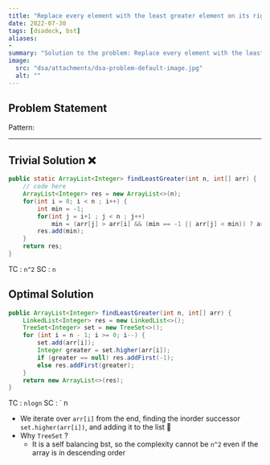 ```yaml
---
title: "Replace every element with the least greater element on its right"
date: 2022-07-30
tags: [dsadeck, bst]
aliases:
- 
summary: "Solution to the problem: Replace every element with the least greater element on its right"
image:
  src: "dsa/attachments/dsa-problem-default-image.jpg"
  alt: ""
---
```


## Problem Statement


Pattern: 

---

## Trivial Solution ❌
``` java
public static ArrayList<Integer> findLeastGreater(int n, int[] arr) {
	// code here
	ArrayList<Integer> res = new ArrayList<>(n);
	for(int i = 0; i < n ; i++) {
		int min = -1;
		for(int j = i+1 ; j < n ; j++) 
			min = (arr[j] > arr[i] && (min == -1 || arr[j] < min)) ? arr[j] : min;
		res.add(min);
	}
	return res;
}
```
TC : ` n^2 `
SC : ` n `

## Optimal Solution
``` java
public ArrayList<Integer> findLeastGreater(int n, int[] arr) {
	LinkedList<Integer> res = new LinkedList<>();
	TreeSet<Integer> set = new TreeSet<>();
	for (int i = n - 1; i >= 0; i--) {
		set.add(arr[i]);
		Integer greater = set.higher(arr[i]);
		if (greater == null) res.addFirst(-1);
		else res.addFirst(greater);
	}
	return new ArrayList<>(res);
}
```
TC : ` nlogn `
SC : ` n 

- We iterate over `arr[i]` from the end, finding the inorder successor `set.higher(arr[i])`, and adding it to the list 🤷
- Why `TreeSet` ?
	- It is a self balancing bst, so the complexity cannot be `n^2` even if the array is in descending order



